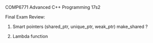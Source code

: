 COMP6771 Advanced C++ Programming 17s2

Final Exam Review:
1. Smart pointers (shared_ptr, unique_ptr, weak_ptr)
	make_shared ?

2. Lambda function



